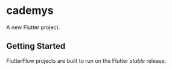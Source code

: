 # cademys

A new Flutter project.

## Getting Started

FlutterFlow projects are built to run on the Flutter _stable_ release.
